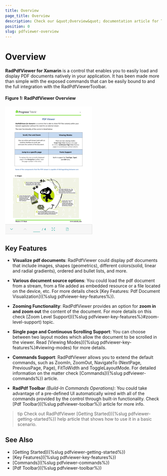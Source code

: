 ```yaml
---
title: Overview
page_title: Overview
description: Check our &quot;Overview&quot; documentation article for Telerik PdfViewer for Xamarin control.
position: 0
slug: pdfviewer-overview
---
```


# Overview

**RadPdfViewer for Xamarin** is a control that enables you to easily load and display PDF documents natively in your application. It has been made more than simple with the exposed commands that can be easily bound to and the full integration with the RadPdfViewerToolbar.

#### Figure 1: RadPdfViewer Overview

![PdfViewer Overview](images/pdfviewer-overview.png "PdfViewer Overview")

## Key Features

* **Visualize pdf documents**: RadPdfViewer could display pdf documents that include images, shapes (geometrics), different colors(solid, linear and radial gradients), ordered and bullet lists, and more. 

* **Various document source options**: You could load the pdf document from a stream, from a file added as embedded resource or a file located on the device, etc. For more details check [Key Features: Pdf Document Visualization]({%slug pdfviewer-key-features%}).

* **Zooming Functionality**: RadPdfViewer provides an option for **zoom in and zoom out** the content of the document. For more details on this check [Zoom Level Support]({%slug pdfviewer-key-features%}#zoom-level-support) topic.

* **Single page and Continuous Scrolling Support**: You can choose between two layout modes which allow the document to be scrolled in the viewer. Read [Viewing Modes]({%slug pdfviewer-key-features%}#viewing-modes) for more details.

* **Commands Support**: RadPdfViewer allows you to extend the default commands, such as ZoomIn, ZoomOut, NavigateTo (NextPage, PreviousPage, Page), FitToWidth and ToggleLayoutMode. For detailed information on the matter check [Commands]({%slug pdfviewer-commands%}) article. 

* **RadPdf Toolbar** *(Build-In Commands Operations)*: You could take advantage of a pre-defined UI automatically wired with all of the commands provided by the control through built-in functionality. Check [Pdf Toolbar]({%slug pdfviewer-toolbar%}) article for more info.

>tip Check out RadPdfViewer [Getting Started]({%slug pdfviewer-getting-started%}) help article that shows how to use it in a basic scenario.

## See Also

- [Getting Started]({%slug pdfviewer-getting-started%})
- [Key Features]({%slug pdfviewer-key-features%})
- [Commands]({%slug pdfviewer-commands%})
- [Pdf Toolbar]({%slug pdfviewer-toolbar%})

